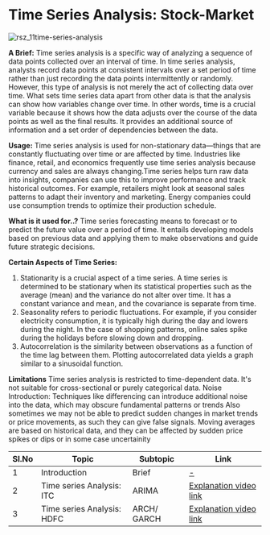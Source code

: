 # Time Series Analysis: Stock-Market
![rsz_11time-series-analysis](https://github.com/V-Vibee/MY-Projects-2.0/assets/91024678/ce2a25e7-245f-4c79-a743-dc217fa54843)


**A Brief:** 
Time series analysis is a specific way of analyzing a sequence of data points collected over an interval of time. In time series analysis, analysts record data points at consistent intervals over a set period of time rather than just recording the data points intermittently or randomly. However, this type of analysis is not merely the act of collecting data over time. 
What sets time series data apart from other data is that the analysis can show how variables change over time. In other words, time is a crucial variable because it shows how the data adjusts over the course of the data points as well as the final results. It provides an additional source of information and a set order of dependencies between the data.


**Usage:**
Time series analysis is used for non-stationary data—things that are constantly fluctuating over time or are affected by time. Industries like finance, retail, and economics frequently use time series analysis because currency and sales are always changing.Time series helps turn raw data into insights, companies can use this to improve performance and track historical outcomes. For example, retailers might look at seasonal sales patterns to adapt their inventory and marketing. Energy companies could use consumption trends to optimize their production schedule.



**What is it used for..?**
Time series forecasting means to forecast or to predict the future value over a period of time. It entails developing models based on previous data and applying them to make observations and guide future strategic decisions.



**Certain Aspects of Time Series:**
1. Stationarity is a crucial aspect of a time series. A time series is determined to be stationary when its statistical properties such as the average (mean) and the variance do not alter over time. It has a constant variance and mean, and the covariance is separate from time.
2. Seasonality refers to periodic fluctuations. For example, if you consider electricity consumption, it is typically high during the day and lowers during the night. In the case of shopping patterns, online sales spike during the holidays before slowing down and dropping.
3. Autocorrelation is the similarity between observations as a function of the time lag between them. Plotting autocorrelated data yields a graph similar to a sinusoidal function.


**Limitations**
Time series analysis is restricted to time-dependent data. It's not suitable for cross-sectional or purely categorical data. Noise Introduction: Techniques like differencing can introduce additional noise into the data, which may obscure fundamental patterns or trends
Also sometimes we may not be able to predict sudden changes in market trends or price movements, as such they can give false signals. Moving averages are based on historical data, and they can be affected by sudden price spikes or dips or in some case uncertainity





| Sl.No| Topic| Subtopic| Link|
|-|-|-|-|
|1| Introduction | Brief |[ - ]()
|2| Time series Analysis: ITC | ARIMA |[ Explanation video link]()
|3| Time series Analysis: HDFC | ARCH/ GARCH |[ Explanation video link]()
